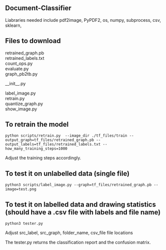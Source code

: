 ## Document-Classifier
Liabraries needed include
pdf2image, PyPDF2, os, numpy, subprocess, csv, sklearn, 

## Files to download
retrained_graph.pb <br/>
retrained_labels.txt<br/>
count_ops.py<br/>
evaluate.py<br/>
graph_pb2tb.py
<p>__init__.py</p>
label_image.py<br/>
retrain.py<br/>
quantize_graph.py<br/>
show_image.py<br/>

## To retrain the model
```
python scripts/retrain.py  --image_dir ./tf_files/train --output_graph=tf_files/retrained_graph.pb --output_labels=tf_files/retrained_labels.txt --how_many_training_steps=1000
```

Adjust the training steps accordingly.

## To test it on unlabelled data (single file)
```
python3 scripts/label_image.py --graph=tf_files/retrained_graph.pb --image=test.png
```
## To test it on labelled data and drawing statistics (should have a .csv file with labels and file name)
```
python3 tester.py
```
Adjust src_label, src_graph, folder_name, csv_file file locations

The tester.py returns the classification report and the confusion matrix.
